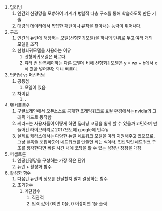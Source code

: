 1. 딥러닝
   1. 인간의 신경망을 모방하여 기계가 병렬적 다층 구조를 통해 학습하도록 만든 기술
   2. 대량의 데이터에서 복잡한 패턴이나 큐칙을 찾아내는 능력이 뛰어나다.
2. 구조
   1. 인간의 뉴런에 해당하는 모델(선형회귀모델)을 하나의 단위로 두고 여러 개의 모델을 조직
   2. 선형회귀모델을 사용하는 이유
      1. 선형회귀모델은 빠르다. 
      2. 여러 번 반복해야하는 다른 모델에 비해 선형회귀모델은 y = wx + b에서 x에 값만 넣어주면 되니 빠르다.
3. 딥러닝 vs 머신러닝
   1. 공통점
      1. 모델이 있음
   2. 차이점
      1. .
4. 텐서플로우
   1. 구글브레인에서 오픈소스로 공개한 프레임워크로 로컬 환경에서는 nvidia의 그래픽 카드로 동작함
   2. 케라스는 사용자들이 어떻게 하면 딥러닝 코딩을 쉽게 할 수 있을까 고민하며 만들어진 라이브러리로 2017년도에 google에 인수됨
   3. 실제로 케라스에서는 다양한 뉴럴 네트워크 모델을 미리 지원해주고 있으므로, 그냥 블록을 조립하듯이 네트워크를 만들면 되는 식이라, 전반적인 네트워크 구조를 생각한다면 빠른 시간 내에 코딩을 할 수 있는 엄청난 장점을 가짐
5. 퍼셉트론
   1. 인공신경망을 구성하는 가장 작은 단위
   2. 뉴런 + 활성화 함수 
6. 활성화 함수
   1. 다음번 뉴런의 정보를 전달할지 말지 결정하는 함수
   2. 초기함수
      1. 계단함수
         1. 직관적
         2. 입력 값이 0이면 0을, 0 이상이면 1을 출력